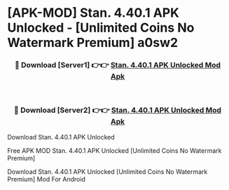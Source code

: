 # [APK-MOD] Stan. 4.40.1 APK Unlocked - [Unlimited Coins No Watermark Premium] a0sw2



<div align="center">
<h3>🔴 Download [Server1] 👉👉 <a href="https://momento.my/?title=Stan._4.40.1_APK_Unlocked">Stan. 4.40.1 APK Unlocked Mod Apk</a></h3><br>

<h3>🔴 Download [Server2] 👉👉 <a href="https://momento.my/?title=Stan._4.40.1_APK_Unlocked">Stan. 4.40.1 APK Unlocked Mod Apk</a></h3>
</div>



Download Stan. 4.40.1 APK Unlocked 

Free APK MOD Stan. 4.40.1 APK Unlocked [Unlimited Coins No Watermark Premium]

Download Stan. 4.40.1 APK Unlocked [Unlimited Coins No Watermark Premium] Mod For Android
